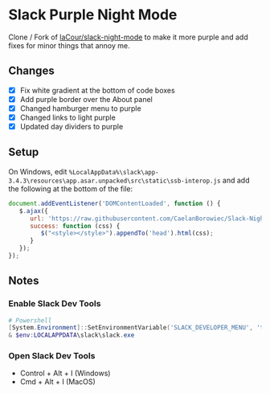 


# Slack Purple Night Mode

Clone / Fork of [laCour/slack-night-mode](https://github.com/laCour/slack-night-mode) to make it more purple and add fixes for minor things that annoy me.

## Changes

- [x] Fix white gradient at the bottom of code boxes
- [x] Add purple border over the About panel
- [x] Changed hamburger menu to purple
- [x] Changed links to light purple
- [x] Updated day dividers to purple

## Setup
On Windows, edit
`%LocalAppData%\slack\app-3.4.3\resources\app.asar.unpacked\src\static\ssb-interop.js`
and add the following at the bottom of the file:
```javascript
document.addEventListener('DOMContentLoaded', function () {
   $.ajax({
      url: 'https://raw.githubusercontent.com/CaelanBorowiec/Slack-Night-Mode/dev/css/raw/black.css',
      success: function (css) {
         $("<style></style>").appendTo('head').html(css);
      }
   });
});

```

## Notes

### Enable Slack Dev Tools
```powershell
# Powershell
[System.Environment]::SetEnvironmentVariable('SLACK_DEVELOPER_MENU', 'true', 'Process')
& $env:LOCALAPPDATA\slack\slack.exe

```

### Open Slack Dev Tools
* Control + Alt + I (Windows)
* Cmd + Alt + I (MacOS)
